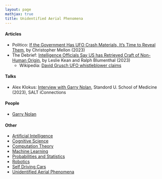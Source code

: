 ```yaml
---
layout: page
mathjax: true
title: Unidentified Aerial Phenomena
---
```

#### Articles
* Politico: [If the Government Has UFO Crash Materials, It’s Time to Reveal Them](https://www.politico.com/news/magazine/2023/06/03/ufo-crash-materials-intelligence-00100077), by Christopher Mellon (2023)
* The Debrief: [Intelligence Officials Say US has Retrieved Craft of Non-Human Origin](https://thedebrief.org/intelligence-officials-say-u-s-has-retrieved-non-human-craft/), by Leslie Kean and Ralph Blumenthal (2023)
  * Wikipedia: [David Grusch UFO whistleblower claims](https://en.wikipedia.org/wiki/David_Grusch_UFO_whistleblower_claims)

#### Talks
* Alex Klokus: [Interview with Garry Nolan](), Standord U. School of Medicine (2023), SALT iConnections

#### People
* [Garry Nolan](https://med.stanford.edu/profiles/garry-nolan)

#### Other
* [Artificial Intelligence](/artificial_intelligence)
* [Cognitive Science](/cognitive_science)
* [Computation Theory](/computation_theory)
* [Machine Learning](/machine_learning)
* [Probabilities and Statistics](/probabilities_and_statistics)
* [Robotics](/robotics)
* [Self Driving Cars](/self_driving_cars)
* [Unidentified Aerial Phenomena](/unidentified_aerial_phenomena)